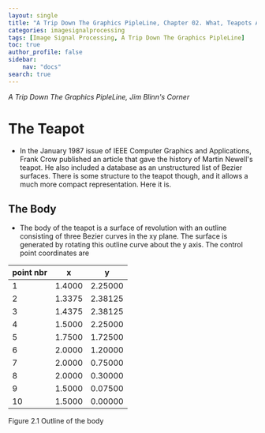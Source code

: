 ```yaml
---
layout: single
title: "A Trip Down The Graphics PipleLine, Chapter 02. What, Teapots Again?"
categories: imagesignalprocessing
tags: [Image Signal Processing, A Trip Down The Graphics PipleLine]
toc: true
author_profile: false
sidebar:
    nav: "docs"
search: true
---
```


*A Trip Down The Graphics PipleLine, Jim Blinn's Corner*

# The Teapot

- In the January 1987 issue of IEEE Computer Graphics and Applications, Frank Crow published an article that gave the history of Martin Newell's teapot. He also included a database as an unstructured list of Bezier surfaces. There is some structure to the teapot though, and it allows a much more compact representation. Here it is.

## The Body

- The body of the teapot is a surface of revolution with an outline consisting of three Bezier curves in the xy plane. The surface is generated by rotating this outline curve about the y axis. The control point coordinates are

| point nbr | x      | y       |
|-----------|--------|---------|
| 1         | 1.4000 | 2.25000 |
| 2         | 1.3375 | 2.38125 |
| 3         | 1.4375 | 2.38125 |
| 4         | 1.5000 | 2.25000 |
| 5         | 1.7500 | 1.72500 |
| 6         | 2.0000 | 1.20000 |
| 7         | 2.0000 | 0.75000 |
| 8         | 2.0000 | 0.30000 |
| 9         | 1.5000 | 0.07500 |
| 10        | 1.5000 | 0.00000 |

Figure 2.1 Outline of the  body



